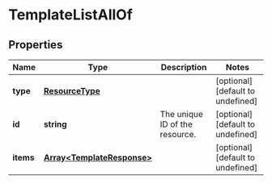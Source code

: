 # TemplateListAllOf

## Properties
| Name | Type | Description | Notes |
| ------------ | ------------- | ------------- | ------------- |
| **type** | [**ResourceType**](ResourceType.md) |  | [optional] [default to undefined] |
| **id** | **string** | The unique ID of the resource. | [optional] [default to undefined] |
| **items** | [**Array&lt;TemplateResponse&gt;**](TemplateResponse.md) |  | [optional] [default to undefined] |


